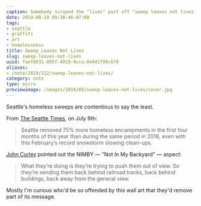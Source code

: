 ```yaml
---
caption: Somebody scraped the "lives" part off "sweep leaves not lives"
date: 2019-08-10 09:38:46-07:00
tags:
- seattle
- graffiti
- art
- homelessness
title: Sweep Leaves Not Lives
slug: sweep-leaves-not-lives
uuid: faef8031-095f-4918-9cca-0e041f06c670
aliases:
- /note/2019/222/sweep-leaves-not-lives/
category: note
type: micro
previewimage: /images/2019/08/sweep-leaves-not-lives/cover.jpg
---
```

Seattle's homeless sweeps are contentious to say the least.

From [The Seattle Times][], on July 9th:

[The Seattle Times]: https://www.seattletimes.com/seattle-news/homeless/on-way-to-long-term-changes-seattle-mayor-jenny-durkan-quietly-clears-homeless-camps/

> Seattle removed 75% more homeless encampments in the first four months of this year than during the same period in 2018, even with this February’s record snowstorm slowing clean-ups.

[John Curley][] pointed out the NIMBY — "Not In My Backyard" — aspect:

[John Curley]: https://mynorthwest.com/1445501/seattle-homeless-sweeps-2019/

> What they’re doing is they’re trying to push them out of view. So they’re sending them back behind railroad tracks, back behind buildings, back away from the general view.

Mostly I'm curious who'd be so offended by this wall art that they'd remove part of its message.